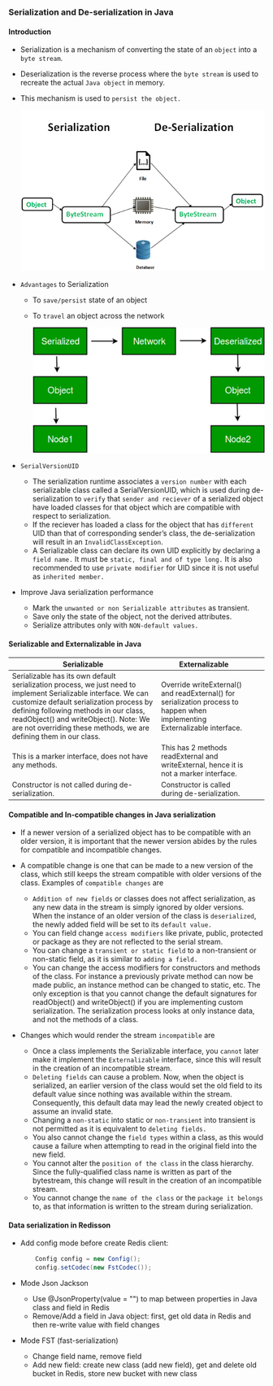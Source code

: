 ### Serialization and De-serialization in Java

#### Introduction

+ Serialization is a mechanism of converting the state of an `object` into a `byte stream`. 

+ Deserialization is the reverse process where the `byte stream` is used to recreate the actual `Java object` in memory. 

+ This mechanism is used to `persist the object.`

    <div align="center">
        <img src="media/serialize-deserialize-java.png" />
    </div>

+ `Advantages` to Serialization
  + To `save/persist` state of an object
  + To `travel` an object across the network
    
    <div align="center">
        <img src="media/advantages-of-serialization.jpg" />
    </div>

+ `SerialVersionUID`
  + The serialization runtime associates a `version number` with each serializable class called a SerialVersionUID, which is used during de-serialization to `verify` that `sender and reciever` of a serialized object have loaded classes for that object which are compatible with respect to serialization.
  + If the reciever has loaded a class for the object that has `different` UID than that of corresponding sender’s class, the de-serialization will result in an `InvalidClassException`.
  + A Serializable class can declare its own UID explicitly by declaring a `field name.` It must be `static, final and of type long.` It is also recommended to use `private modifier` for UID since it is not useful as `inherited member.`

+ Improve Java serialization performance
  + Mark the `unwanted or non Serializable attributes` as transient.
  + Save only the state of the object, not the derived attributes.
  + Serialize attributes only with `NON-default values.`

#### Serializable and Externalizable in Java

| Serializable                                                                                                                                                                                                                                                                                                              | Externalizable                                                                                                                   |   |   |
|---------------------------------------------------------------------------------------------------------------------------------------------------------------------------------------------------------------------------------------------------------------------------------------------------------------------------|----------------------------------------------------------------------------------------------------------------------------------|---|---|
| Serializable has its own default serialization process, we just need to implement Serializable interface\. We can customize default serialization process by defining following methods in our class, readObject\(\) and writeObject\(\)\. Note: We are not overriding these methods, we are defining them in our class\. | Override writeExternal\(\) and readExternal\(\) for serialization process to happen when implementing Externalizable interface\. |   |   |
| This is a marker interface, does not have any methods\.                                                                                                                                                                                                                                                                   | This has 2 methods readExternal and writeExternal, hence it is not a marker interface\.                                          |   |   |
| Constructor is not called during de\-serialization\.                                                                                                                                                                                                                                                                      | Constructor is called during de\-serialization\.                                                                        

#### Compatible and In-compatible changes in Java serialization

+ If a newer version of a serialized object has to be compatible with an older version, it is important that the newer version abides by the rules for compatible and incompatible changes.

+ A compatible change is one that can be made to a new version of the class, which still keeps the stream compatible with older versions of the class. Examples of `compatible changes` are
  + `Addition of new fields` or classes does not affect serialization, as any new data in the stream is simply ignored by older versions. When the instance of an older version of the class is `deserialized`, the newly added field will be set to its `default value.`
  + You can field change `access modifiers` like private, public, protected or package as they are not reflected to the serial stream.
  + You can change a `transient or static field` to a non-transient or non-static field, as it is similar to `adding a field.`
  + You can change the access modifiers for constructors and methods of the class. For instance a previously private method can now be made public, an instance method can be changed to static, etc. The only exception is that you cannot change the default signatures for readObject() and writeObject() if you are implementing custom serialization. The serialization process looks at only instance data, and not the methods of a class.

+ Changes which would render the stream `incompatible` are
  + Once a class implements the Serializable interface, you `cannot` later make it implement the `Externalizable` interface, since this will result in the creation of an incompatible stream.
  + `Deleting fields` can cause a problem. Now, when the object is serialized, an earlier version of the class would set the old field to its default value since nothing was available within the stream. Consequently, this default data may lead the newly created object to assume an invalid state.
  + Changing a `non-static` into static or `non-transient` into transient is not permitted as it is equivalent to `deleting fields.`
  + You also cannot change the `field types` within a class, as this would cause a failure when attempting to read in the original field into the new field.
  + You cannot alter the `position of the class` in the class hierarchy. Since the fully-qualified class name is written as part of the bytestream, this change will result in the creation of an incompatible stream.
  + You cannot change the `name of the class` or the `package it belongs` to, as that information is written to the stream during serialization.

#### Data serialization in Redisson

+ Add config mode before create Redis client:

    ```java
        Config config = new Config();
        config.setCodec(new FstCodec());
    ```

+ Mode Json Jackson
  + Use @JsonProperty(value = "") to map between properties in Java class and field in Redis
  + Remove/Add a field in Java object: first, get old data in Redis and then re-write value with field changes

+ Mode FST (fast-serialization)
  + Change field name, remove field
  + Add new field: create new class (add new field), get and delete old bucket in Redis, store new bucket with new class
